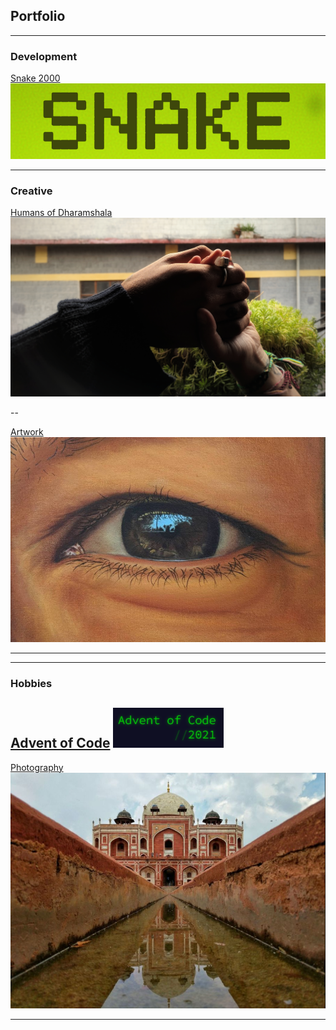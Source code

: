 ## Portfolio

---

### Development

[Snake 2000](/Snake2000)
<img src="images/snake_thumbnail.png?raw=true"/>

---

### Creative

[Humans of Dharamshala](/humans_of_dharamshala)
<img src="images/carpe-diem.jpeg?raw=true"/>

--

[Artwork](https://www.instagram.com/rwebbart/)
<img src="images/eye.png?raw=true"/>

---

---

### Hobbies

[Advent of Code](https://github.com/2nPlusOne/AoC-2021)
<img src="images/adventofcode.png?raw=true"/>
--

[Photography](https://www.eyeem.com/u/spiceofthelens)
<img src="images/humayun.png?raw=true"/>

---
